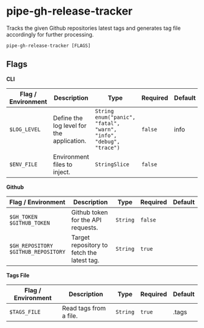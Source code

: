 # pipe-gh-release-tracker

Tracks the given Github repositories latest tags and generates tag file accordingly for further processing.

`pipe-gh-release-tracker [FLAGS]`

## Flags

**CLI**

| Flag / Environment |  Description   |  Type    | Required | Default |
|---------------- | --------------- | --------------- |  --------------- |  --------------- |
| `$LOG_LEVEL` | Define the log level for the application. | `String`<br/>`enum("panic", "fatal", "warn", "info", "debug", "trace")` | `false` | info |
| `$ENV_FILE` | Environment files to inject. | `StringSlice` | `false` |  |

**Github**

| Flag / Environment |  Description   |  Type    | Required | Default |
|---------------- | --------------- | --------------- |  --------------- |  --------------- |
| `$GH_TOKEN`<br/>`$GITHUB_TOKEN` | Github token for the API requests. | `String` | `false` |  |
| `$GH_REPOSITORY`<br/>`$GITHUB_REPOSITORY` | Target repository to fetch the latest tag. | `String` | `true` |  |

**Tags File**

| Flag / Environment |  Description   |  Type    | Required | Default |
|---------------- | --------------- | --------------- |  --------------- |  --------------- |
| `$TAGS_FILE` | Read tags from a file. | `String` | `true` | .tags |
